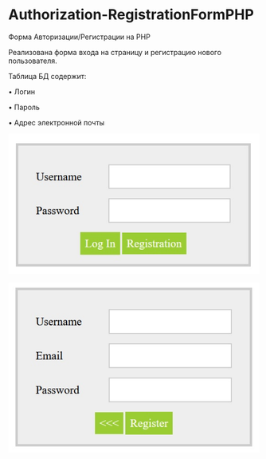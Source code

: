 # Authorization-RegistrationFormPHP
 Форма Авторизации/Регистрации на PHP
 
 Реализована форма входа на страницу и регистрацию нового пользователя.
 
 Таблица БД содержит:
 
  •	Логин
  
  •	Пароль
  
  •	Адрес электронной почты  

![1](https://github.com/Presstomsk/Authorization-RegistrationFormPHP/blob/main/JPGs/Authorization.jpg)

![2](https://github.com/Presstomsk/Authorization-RegistrationFormPHP/blob/main/JPGs/Registration.jpg)

